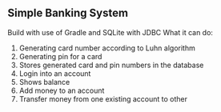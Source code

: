 ## Simple Banking System 
Build with use of Gradle and SQLite with JDBC
What it can do:
1) Generating card number according to Luhn algorithm
2) Generating pin for a card
3) Stores generated card and pin numbers in the database 
4) Login into an account
5) Shows balance 
6) Add money to an account
7) Transfer money from one existing account to other
